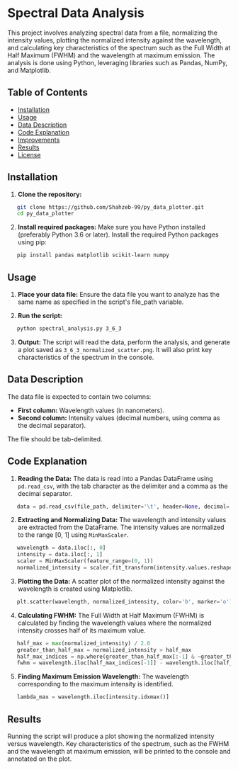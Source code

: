 # Spectral Data Analysis

This project involves analyzing spectral data from a file, normalizing the intensity values, plotting the normalized intensity against the wavelength, and calculating key characteristics of the spectrum such as the Full Width at Half Maximum (FWHM) and the wavelength at maximum emission. The analysis is done using Python, leveraging libraries such as Pandas, NumPy, and Matplotlib.

## Table of Contents
- [Installation](#installation)
- [Usage](#usage)
- [Data Description](#data-description)
- [Code Explanation](#code-explanation)
- [Improvements](#improvements)
- [Results](#results)
- [License](#license)

## Installation

1. **Clone the repository:**
```bash
   git clone https://github.com/Shahzeb-99/py_data_plotter.git
   cd py_data_plotter
```

2. **Install required packages:**
   Make sure you have Python installed (preferably Python 3.6 or later). Install the required Python packages using pip:
```bash
   pip install pandas matplotlib scikit-learn numpy
```

## Usage

1. **Place your data file:**
   Ensure the data file you want to analyze has the same name as specified in the script's file_path variable.
   
3. **Run the script:**
```bash
   python spectral_analysis.py 3_6_3
```

3. **Output:**
   The script will read the data, perform the analysis, and generate a plot saved as `3_6_3_normalized_scatter.png`. It will also print key characteristics of the spectrum in the console.

## Data Description

The data file is expected to contain two columns:
- **First column:** Wavelength values (in nanometers).
- **Second column:** Intensity values (decimal numbers, using comma as the decimal separator).

The file should be tab-delimited.

## Code Explanation

1. **Reading the Data:**
   The data is read into a Pandas DataFrame using `pd.read_csv`, with the tab character as the delimiter and a comma as the decimal separator.
```python
   data = pd.read_csv(file_path, delimiter='\t', header=None, decimal=',')
```

2. **Extracting and Normalizing Data:**
   The wavelength and intensity values are extracted from the DataFrame. The intensity values are normalized to the range [0, 1] using `MinMaxScaler`.
```python
   wavelength = data.iloc[:, 0]
   intensity = data.iloc[:, 1]
   scaler = MinMaxScaler(feature_range=(0, 1))
   normalized_intensity = scaler.fit_transform(intensity.values.reshape(-1, 1)).flatten()
```

3. **Plotting the Data:**
   A scatter plot of the normalized intensity against the wavelength is created using Matplotlib.
```python
   plt.scatter(wavelength, normalized_intensity, color='b', marker='o')
```

4. **Calculating FWHM:**
   The Full Width at Half Maximum (FWHM) is calculated by finding the wavelength values where the normalized intensity crosses half of its maximum value.
```python
   half_max = max(normalized_intensity) / 2.0
   greater_than_half_max = normalized_intensity > half_max
   half_max_indices = np.where(greater_than_half_max[:-1] & ~greater_than_half_max[1:])[0]
   fwhm = wavelength.iloc[half_max_indices[-1]] - wavelength.iloc[half_max_indices[0]]
```

5. **Finding Maximum Emission Wavelength:**
   The wavelength corresponding to the maximum intensity is identified.
```python
   lambda_max = wavelength.iloc[intensity.idxmax()]
```

## Results

Running the script will produce a plot showing the normalized intensity versus wavelength. Key characteristics of the spectrum, such as the FWHM and the wavelength at maximum emission, will be printed to the console and annotated on the plot.

